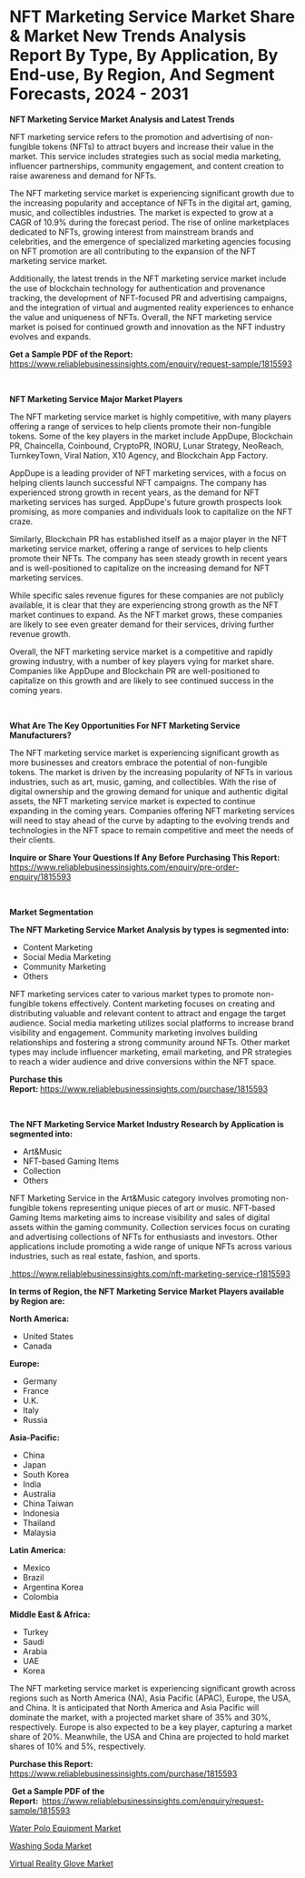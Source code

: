 <p><h1>NFT Marketing Service Market Share & Market New Trends Analysis Report By Type, By Application, By End-use, By Region, And Segment Forecasts, 2024 - 2031</h1></p><p><strong>NFT Marketing Service Market Analysis and Latest Trends</strong></p>
<p><p>NFT marketing service refers to the promotion and advertising of non-fungible tokens (NFTs) to attract buyers and increase their value in the market. This service includes strategies such as social media marketing, influencer partnerships, community engagement, and content creation to raise awareness and demand for NFTs.</p><p>The NFT marketing service market is experiencing significant growth due to the increasing popularity and acceptance of NFTs in the digital art, gaming, music, and collectibles industries. The market is expected to grow at a CAGR of 10.9% during the forecast period. The rise of online marketplaces dedicated to NFTs, growing interest from mainstream brands and celebrities, and the emergence of specialized marketing agencies focusing on NFT promotion are all contributing to the expansion of the NFT marketing service market.</p><p>Additionally, the latest trends in the NFT marketing service market include the use of blockchain technology for authentication and provenance tracking, the development of NFT-focused PR and advertising campaigns, and the integration of virtual and augmented reality experiences to enhance the value and uniqueness of NFTs. Overall, the NFT marketing service market is poised for continued growth and innovation as the NFT industry evolves and expands.</p></p>
<p><strong>Get a Sample PDF of the Report:&nbsp;</strong> <a href="https://www.reliablebusinessinsights.com/enquiry/request-sample/1815593">https://www.reliablebusinessinsights.com/enquiry/request-sample/1815593</a></p>
<p>&nbsp;</p>
<p><strong>NFT Marketing Service Major Market Players</strong></p>
<p><p>The NFT marketing service market is highly competitive, with many players offering a range of services to help clients promote their non-fungible tokens. Some of the key players in the market include AppDupe, Blockchain PR, Chaincella, Coinbound, CryptoPR, INORU, Lunar Strategy, NeoReach, TurnkeyTown, Viral Nation, X10 Agency, and Blockchain App Factory.</p><p>AppDupe is a leading provider of NFT marketing services, with a focus on helping clients launch successful NFT campaigns. The company has experienced strong growth in recent years, as the demand for NFT marketing services has surged. AppDupe's future growth prospects look promising, as more companies and individuals look to capitalize on the NFT craze.</p><p>Similarly, Blockchain PR has established itself as a major player in the NFT marketing service market, offering a range of services to help clients promote their NFTs. The company has seen steady growth in recent years and is well-positioned to capitalize on the increasing demand for NFT marketing services.</p><p>While specific sales revenue figures for these companies are not publicly available, it is clear that they are experiencing strong growth as the NFT market continues to expand. As the NFT market grows, these companies are likely to see even greater demand for their services, driving further revenue growth.</p><p>Overall, the NFT marketing service market is a competitive and rapidly growing industry, with a number of key players vying for market share. Companies like AppDupe and Blockchain PR are well-positioned to capitalize on this growth and are likely to see continued success in the coming years.</p></p>
<p>&nbsp;</p>
<p><strong>What Are The Key Opportunities For NFT Marketing Service Manufacturers?</strong></p>
<p><p>The NFT marketing service market is experiencing significant growth as more businesses and creators embrace the potential of non-fungible tokens. The market is driven by the increasing popularity of NFTs in various industries, such as art, music, gaming, and collectibles. With the rise of digital ownership and the growing demand for unique and authentic digital assets, the NFT marketing service market is expected to continue expanding in the coming years. Companies offering NFT marketing services will need to stay ahead of the curve by adapting to the evolving trends and technologies in the NFT space to remain competitive and meet the needs of their clients.</p></p>
<p><strong>Inquire or Share Your Questions If Any Before Purchasing This Report:</strong> <a href="https://www.reliablebusinessinsights.com/enquiry/pre-order-enquiry/1815593">https://www.reliablebusinessinsights.com/enquiry/pre-order-enquiry/1815593</a></p>
<p>&nbsp;</p>
<p><strong>Market Segmentation</strong></p>
<p><strong>The NFT Marketing Service Market Analysis by types is segmented into:</strong></p>
<p><ul><li>Content Marketing</li><li>Social Media Marketing</li><li>Community Marketing</li><li>Others</li></ul></p>
<p><p>NFT marketing services cater to various market types to promote non-fungible tokens effectively. Content marketing focuses on creating and distributing valuable and relevant content to attract and engage the target audience. Social media marketing utilizes social platforms to increase brand visibility and engagement. Community marketing involves building relationships and fostering a strong community around NFTs. Other market types may include influencer marketing, email marketing, and PR strategies to reach a wider audience and drive conversions within the NFT space.</p></p>
<p><strong>Purchase this Report:&nbsp;</strong><a href="https://www.reliablebusinessinsights.com/purchase/1815593">https://www.reliablebusinessinsights.com/purchase/1815593</a></p>
<p>&nbsp;</p>
<p><strong>The NFT Marketing Service Market Industry Research by Application is segmented into:</strong></p>
<p><ul><li>Art&Music</li><li>NFT-based Gaming Items</li><li>Collection</li><li>Others</li></ul></p>
<p><p>NFT Marketing Service in the Art&Music category involves promoting non-fungible tokens representing unique pieces of art or music. NFT-based Gaming Items marketing aims to increase visibility and sales of digital assets within the gaming community. Collection services focus on curating and advertising collections of NFTs for enthusiasts and investors. Other applications include promoting a wide range of unique NFTs across various industries, such as real estate, fashion, and sports.</p></p>
<p><a href="https://www.reliablebusinessinsights.com/nft-marketing-service-r1815593">&nbsp;https://www.reliablebusinessinsights.com/nft-marketing-service-r1815593</a></p>
<p><strong>In terms of Region, the NFT Marketing Service Market Players available by Region are:</strong></p>
<p>
    <p> <strong> North America: </strong>
        <ul>
            <li>United States</li>
            <li>Canada</li>
        </ul>
        </p> 
    <p> <strong> Europe: </strong>
        <ul>
            <li>Germany</li>
            <li>France</li>
            <li>U.K.</li>
            <li>Italy</li>
            <li>Russia</li>
        </ul>
        </p> 
    <p> <strong> Asia-Pacific: </strong>
        <ul>
            <li>China</li>
            <li>Japan</li>
            <li>South Korea</li>
            <li>India</li>
            <li>Australia</li>
            <li>China Taiwan</li>
            <li>Indonesia</li>
            <li>Thailand</li>
            <li>Malaysia</li>
        </ul>
        </p> 
    <p> <strong> Latin America: </strong>
        <ul>
            <li>Mexico</li>
            <li>Brazil</li>
            <li>Argentina Korea</li>
            <li>Colombia</li>
        </ul>
        </p> 
    <p> <strong> Middle East & Africa: </strong>
        <ul>
            <li>Turkey</li>
            <li>Saudi</li>
            <li>Arabia</li>
            <li>UAE</li>
            <li>Korea</li>
        </ul>
    </p>
    </p>
<p><p>The NFT marketing service market is experiencing significant growth across regions such as North America (NA), Asia Pacific (APAC), Europe, the USA, and China. It is anticipated that North America and Asia Pacific will dominate the market, with a projected market share of 35% and 30%, respectively. Europe is also expected to be a key player, capturing a market share of 20%. Meanwhile, the USA and China are projected to hold market shares of 10% and 5%, respectively.</p></p>
<p><strong>Purchase this Report: </strong><a href="https://www.reliablebusinessinsights.com/purchase/1815593">https://www.reliablebusinessinsights.com/purchase/1815593</a></p>
<p>&nbsp;<strong>Get a Sample PDF of the Report:&nbsp;&nbsp;</strong><a href="https://www.reliablebusinessinsights.com/enquiry/request-sample/1815593">https://www.reliablebusinessinsights.com/enquiry/request-sample/1815593</a></p>
<p><strong></strong></p>
<p><p><a href="https://github.com/elizabethdagraca/Market-Research-Report-List-4/blob/main/water-polo-equipment-market.md">Water Polo Equipment Market</a></p><p><a href="https://github.com/santosh758595/Market-Research-Report-List-5/blob/main/washing-soda-market.md">Washing Soda Market</a></p><p><a href="https://github.com/faisalayoob601/Market-Research-Report-List-1/blob/main/virtual-reality-glove-market.md">Virtual Reality Glove Market</a></p></p>
